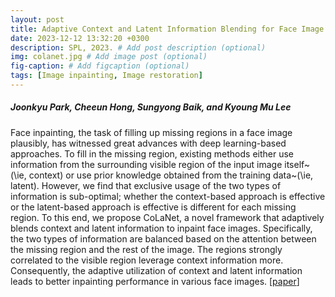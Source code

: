```yaml
---
layout: post
title: Adaptive Context and Latent Information Blending for Face Image Inpainting, SPL, 2023.
date: 2023-12-12 13:32:20 +0300
description: SPL, 2023. # Add post description (optional)
img: colanet.jpg # Add image post (optional)
fig-caption: # Add figcaption (optional)
tags: [Image inpainting, Image restoration]
---
```

##### Joonkyu Park, Cheeun Hong, Sungyong Baik, and Kyoung Mu Lee

Face inpainting, the task of filling up missing regions in a face image plausibly, has witnessed great advances with deep learning-based approaches.
To fill in the missing region, existing methods either use information from the surrounding visible region of the input image itself~(\ie, context) or use prior knowledge obtained from the training data~(\ie, latent).
However, we find that exclusive usage of the two types of information is sub-optimal; whether the context-based approach is effective or the latent-based approach is effective is different for each missing region.
To this end, we propose CoLaNet, a novel framework that adaptively blends context and latent information to inpaint face images.
Specifically, the two types of information are balanced based on the attention between the missing region and the rest of the image.
The regions strongly correlated to the visible region leverage context information more.
Consequently, the adaptive utilization of context and latent information leads to better inpainting performance in various face images. [[paper](https://ieeexplore.ieee.org/document/10349927)] 


